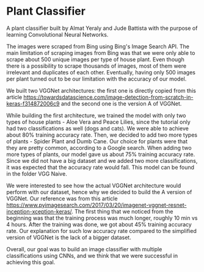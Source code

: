 # Plant Classifier
A plant classifier built by Almat Yeraly and Jude Battista with the purpose of learning Convolutional Neural Networks.

The images were scraped from Bing using Bing's Image Search API. The main limitation of scraping images from Bing was that we were only able to scrape about 500 unique images per type of house plant. Even though there is a possibility to scrape thousands of images, most of them were irrelevant and duplicates of each other. Eventually, having only 500 images per plant turned out to be our limitation with the accuracy of our model.

We built two VGGNet architectures: the first one is directly copied from this article https://towardsdatascience.com/image-detection-from-scratch-in-keras-f314872006c9 and the second one is the version A of VGGNet. 

While building the first architecture, we trained the model with only two types of house plants - Aloe Vera and Peace Lilies, since the tutorial only had two classifications as well (dogs and cats). We were able to achieve about 80% training accuracy rate. Then, we decided to add two more types of plants - Spider Plant and Dumb Cane. Our choice for plants were that they are pretty common, according to a Google search. When adding two more types of plants, our model gave us about 75% training accuracy rate. Since we did not have a big dataset and we added two more classifications, it was expected that the accuracy rate would fall. This model can be found in the folder VGG Naive.

We were interested to see how the actual VGGNet architecture would perform with our dataset, hence why we decided to build the A version of VGGNet. Our reference was from this article https://www.pyimagesearch.com/2017/03/20/imagenet-vggnet-resnet-inception-xception-keras/. The first thing that we noticed from the beginning was that the training process was much longer, roughly 10 min vs 4 hours. After the training was done, we got about 45% training accuracy rate. Our explanation for such low accuracy rate compared to the simplified version of VGGNet is the lack of a bigger dataset.

Overall, our goal was to build an image classifier with multiple classifications using CNNs, and we think that we were successful in achieving this goal. 
